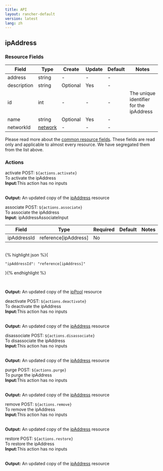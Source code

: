 ```yaml
---
title: API
layout: rancher-default
version: latest
lang: zh
---
```


## ipAddress



### Resource Fields

Field | Type | Create | Update | Default | Notes
---|---|---|---|---|---
address | string | - | - | - | 
description | string | Optional | Yes | - | 
id | int | - | - | - | The unique identifier for the ipAddress
name | string | Optional | Yes | - | 
networkId | [network]({{site.baseurl}}/rancher/{{page.version}}/{{page.lang}}/api/api-resources/network/) | - | - | - | 


Please read more about the [common resource fields]({{site.baseurl}}/rancher/{{page.version}}/{{page.lang}}/api/common/). 
These fields are read only and applicable to almost every resource. We have segregated them from the list above.








### Actions

<div class="action">
<span class="header">
activate
<span class="headerright">POST:  <code>${actions.activate}</code></span></span>
<div class="action-contents">
To activate the ipAddress
<br>

<span class="input">
<strong>Input:</strong>This action has no inputs</span>
<br>

<br>


<span class="output"><strong>Output:</strong> An updated copy of the <a href="/rancher/api/api-resources/ipAddress/">ipAddress</a> resource</span>
</div>
</div>

<div class="action">
<span class="header">
associate
<span class="headerright">POST:  <code>${actions.associate}</code></span></span>
<div class="action-contents">
To associate the ipAddress
<br>

<span class="input">
<strong>Input:</strong> ipAddressAssociateInput
</span>

Field | Type | Required | Default | Notes
---|---|---|---|---
ipAddressId | reference[ipAddress] | No |  | 


<br>
{% highlight json %}{

	"ipAddressId": "reference[ipAddress]"

}{% endhighlight %}

<br>


<span class="output"><strong>Output:</strong> An updated copy of the <a href="/rancher/api/api-resources/ipPool/">ipPool</a> resource</span>
</div>
</div>

<div class="action">
<span class="header">
deactivate
<span class="headerright">POST:  <code>${actions.deactivate}</code></span></span>
<div class="action-contents">
To deactivate the ipAddress
<br>

<span class="input">
<strong>Input:</strong>This action has no inputs</span>
<br>

<br>


<span class="output"><strong>Output:</strong> An updated copy of the <a href="/rancher/api/api-resources/ipAddress/">ipAddress</a> resource</span>
</div>
</div>

<div class="action">
<span class="header">
disassociate
<span class="headerright">POST:  <code>${actions.disassociate}</code></span></span>
<div class="action-contents">
To disassociate the ipAddress
<br>

<span class="input">
<strong>Input:</strong>This action has no inputs</span>
<br>

<br>


<span class="output"><strong>Output:</strong> An updated copy of the <a href="/rancher/api/api-resources/ipAddress/">ipAddress</a> resource</span>
</div>
</div>

<div class="action">
<span class="header">
purge
<span class="headerright">POST:  <code>${actions.purge}</code></span></span>
<div class="action-contents">
To purge the ipAddress
<br>

<span class="input">
<strong>Input:</strong>This action has no inputs</span>
<br>

<br>


<span class="output"><strong>Output:</strong> An updated copy of the <a href="/rancher/api/api-resources/ipAddress/">ipAddress</a> resource</span>
</div>
</div>

<div class="action">
<span class="header">
remove
<span class="headerright">POST:  <code>${actions.remove}</code></span></span>
<div class="action-contents">
To remove the ipAddress
<br>

<span class="input">
<strong>Input:</strong>This action has no inputs</span>
<br>

<br>


<span class="output"><strong>Output:</strong> An updated copy of the <a href="/rancher/api/api-resources/ipAddress/">ipAddress</a> resource</span>
</div>
</div>

<div class="action">
<span class="header">
restore
<span class="headerright">POST:  <code>${actions.restore}</code></span></span>
<div class="action-contents">
To restore the ipAddress
<br>

<span class="input">
<strong>Input:</strong>This action has no inputs</span>
<br>

<br>


<span class="output"><strong>Output:</strong> An updated copy of the <a href="/rancher/api/api-resources/ipAddress/">ipAddress</a> resource</span>
</div>
</div>

